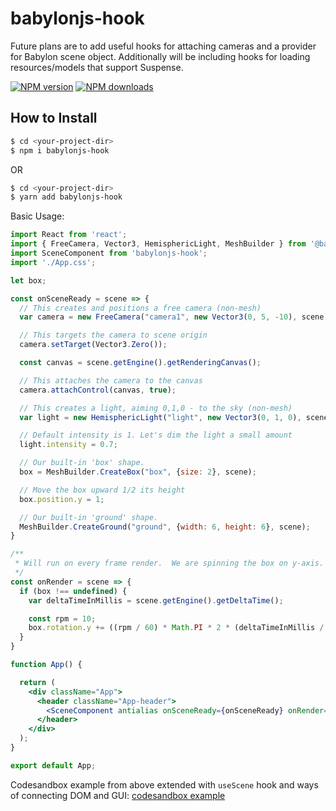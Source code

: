 # babylonjs-hook

Future plans are to add useful hooks for attaching cameras and a provider for Babylon scene object.  Additionally will be including hooks for loading resources/models that support Suspense.

[![NPM version](http://img.shields.io/npm/v/babylonjs-hook.svg?style=flat-square)](https://www.npmjs.com/package/babylonjs-hook)
[![NPM downloads](http://img.shields.io/npm/dm/babylonjs-hook.svg?style=flat-square)](https://www.npmjs.com/package/babylonjs-hook)

## How to Install
```sh
$ cd <your-project-dir>
$ npm i babylonjs-hook
```
OR
```sh
$ cd <your-project-dir>
$ yarn add babylonjs-hook
```

Basic Usage:
```jsx
import React from 'react';
import { FreeCamera, Vector3, HemisphericLight, MeshBuilder } from '@babylonjs/core';
import SceneComponent from 'babylonjs-hook';
import './App.css';

let box;

const onSceneReady = scene => {
  // This creates and positions a free camera (non-mesh)
  var camera = new FreeCamera("camera1", new Vector3(0, 5, -10), scene);

  // This targets the camera to scene origin
  camera.setTarget(Vector3.Zero());

  const canvas = scene.getEngine().getRenderingCanvas();

  // This attaches the camera to the canvas
  camera.attachControl(canvas, true);

  // This creates a light, aiming 0,1,0 - to the sky (non-mesh)
  var light = new HemisphericLight("light", new Vector3(0, 1, 0), scene);

  // Default intensity is 1. Let's dim the light a small amount
  light.intensity = 0.7;

  // Our built-in 'box' shape.
  box = MeshBuilder.CreateBox("box", {size: 2}, scene);

  // Move the box upward 1/2 its height
  box.position.y = 1;

  // Our built-in 'ground' shape.
  MeshBuilder.CreateGround("ground", {width: 6, height: 6}, scene);
}

/**
 * Will run on every frame render.  We are spinning the box on y-axis.
 */
const onRender = scene => {
  if (box !== undefined) {
    var deltaTimeInMillis = scene.getEngine().getDeltaTime();

    const rpm = 10;
    box.rotation.y += ((rpm / 60) * Math.PI * 2 * (deltaTimeInMillis / 1000));
  }
}

function App() {

  return (
    <div className="App">
      <header className="App-header">
        <SceneComponent antialias onSceneReady={onSceneReady} onRender={onRender} id='my-canvas' />
      </header>
    </div>
  );
}

export default App;
```

Codesandbox example from above extended with `useScene` hook and ways of connecting DOM and GUI:
[codesandbox example](https://codesandbox.io/s/codesandbox-react-tsx-forked-l45zvu?file=/src/App.tsx)

